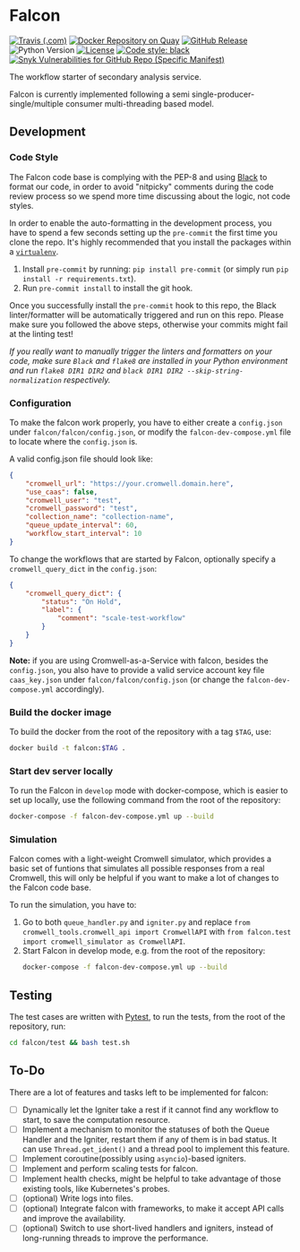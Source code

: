 # Falcon

[![Travis (.com)](https://img.shields.io/travis/com/HumanCellAtlas/falcon.svg?label=Unit%20Test%20on%20Travis%20CI%20&style=flat-square)](https://travis-ci.com/HumanCellAtlas/falcon)
[![Docker Repository on Quay](https://quay.io/repository/humancellatlas/secondary-analysis-falcon/status "Docker Repository on Quay")](https://quay.io/repository/humancellatlas/secondary-analysis-falcon)
[![GitHub Release](https://img.shields.io/github/release/HumanCellAtlas/falcon.svg?label=Latest%20Release&style=flat-square&colorB=green)](https://github.com/HumanCellAtlas/falcon/releases)
![Python Version](https://img.shields.io/badge/Python-3.6%20%7C%203.7-green.svg?style=flat-square&logo=python&colorB=blue)
[![License](https://img.shields.io/github/license/HumanCellAtlas/falcon.svg?style=flat-square)](https://github.com/HumanCellAtlas/falcon/blob/master/LICENSE)
[![Code style: black](https://img.shields.io/badge/Code%20Style-black-000000.svg?style=flat-square)](https://github.com/ambv/black)
[![Snyk Vulnerabilities for GitHub Repo (Specific Manifest)](https://img.shields.io/snyk/vulnerabilities/github/HumanCellAtlas/falcon/requirements.txt.svg?label=Snyk%20Vulnerabilities&logo=Snyk)](https://snyk.io/test/github/HumanCellAtlas/falcon?targetFile=requirements.txt)


The workflow starter of secondary analysis service.

Falcon is currently implemented following a semi single-producer-single/multiple consumer multi-threading based model.


## Development

### Code Style

The Falcon code base is complying with the PEP-8 and using [Black](https://github.com/ambv/black) to 
format our code, in order to avoid "nitpicky" comments during the code review process so we spend more time discussing about the logic, not code styles.

In order to enable the auto-formatting in the development process, you have to spend a few seconds setting up the `pre-commit` the first time you clone the repo. It's highly recommended that you install the packages within a [`virtualenv`](https://virtualenv.pypa.io/en/latest/userguide/).

1. Install `pre-commit` by running: `pip install pre-commit` (or simply run `pip install -r requirements.txt`).
2. Run `pre-commit install` to install the git hook.

Once you successfully install the `pre-commit` hook to this repo, the Black linter/formatter will be automatically triggered and run on this repo. Please make sure you followed the above steps, otherwise your commits might fail at the linting test!

_If you really want to manually trigger the linters and formatters on your code, make sure `Black` and `flake8` are installed in your Python environment and run `flake8 DIR1 DIR2` and `black DIR1 DIR2 --skip-string-normalization` respectively._

### Configuration
To make the falcon work properly, you have to either create a `config.json` under `falcon/falcon/config.json`, or
modify the `falcon-dev-compose.yml` file to locate where the `config.json` is. 

A valid config.json file should look like:
```json
{
    "cromwell_url": "https://your.cromwell.domain.here",
    "use_caas": false,
    "cromwell_user": "test",
    "cromwell_password": "test",
    "collection_name": "collection-name",
    "queue_update_interval": 60,
    "workflow_start_interval": 10
}
```

To change the workflows that are started by Falcon, optionally specify a `cromwell_query_dict` in the `config.json`:
```json
{
    "cromwell_query_dict": {
        "status": "On Hold",
        "label": {
            "comment": "scale-test-workflow"
        }
    }
}
```

**Note:** if you are using Cromwell-as-a-Service with falcon, besides the `config.json`, you also have to provide a valid service account key file `caas_key.json` under `falcon/falcon/config.json` (or change the `falcon-dev-compose.yml` accordingly).

### Build the docker image

To build the docker from the root of the repository with a tag `$TAG`, use:
```bash
docker build -t falcon:$TAG .
```

### Start dev server locally

To run the Falcon in `develop` mode with docker-compose, which is easier to set up locally, use the following command from the root of the repository:
```bash
docker-compose -f falcon-dev-compose.yml up --build
```

### Simulation
Falcon comes with a light-weight Cromwell simulator, which provides a basic set of funtions that simulates all possible responses from a real Cromwell, this will only be helpful if you want to make a lot of changes to the Falcon code base. 

To run the simulation, you have to:

1. Go to both `queue_handler.py` and `igniter.py` and replace `from cromwell_tools.cromwell_api import CromwellAPI` with
`from falcon.test import cromwell_simulator as CromwellAPI`.
2. Start Falcon in develop mode, e.g. from the root of the repository:
    ```bash
    docker-compose -f falcon-dev-compose.yml up --build
    ```

## Testing

The test cases are written with [Pytest](https://docs.pytest.org/en/latest/), to run the tests, from the root of the repository, run:

```bash
cd falcon/test && bash test.sh
```

## To-Do

There are a lot of features and tasks left to be implemented for falcon:

- [ ] Dynamically let the Igniter take a rest if it cannot find any workflow to start, to save the computation resource.
- [ ] Implement a mechanism to monitor the statuses of both the Queue Handler and the Igniter, restart them if any of them is in bad status. It can use `Thread.get_ident()` and a thread pool to implement this feature.
- [ ] Implement coroutine(possibly using `asyncio`)-based igniters.
- [ ] Implement and perform scaling tests for falcon.
- [ ] Implement health checks, might be helpful to take advantage of those existing tools, like Kubernetes's probes.
- [ ] (optional) Write logs into files.
- [ ] (optional) Integrate falcon with frameworks, to make it accept API calls and improve the availability.
- [ ] (optional) Switch to use short-lived handlers and igniters, instead of long-running threads to improve the performance.
